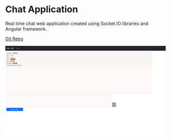 # Chat Application
Real time chat web application created using Socket.IO libraries and Angular framework.  

[Git Repo](https://github.com/grepsedawkcat/angular-chat-application)

![Image](Untitled.png)

